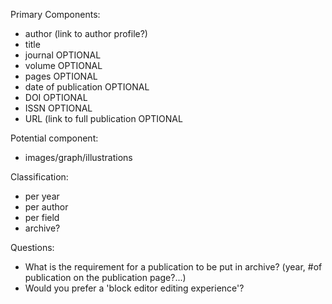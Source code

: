 Primary Components:
- author (link to author profile?)
- title
- journal OPTIONAL
- volume OPTIONAL
- pages OPTIONAL
- date of publication OPTIONAL
- DOI OPTIONAL
- ISSN OPTIONAL
- URL (link to full publication OPTIONAL


Potential component:
- images/graph/illustrations

Classification:
- per year
- per author
- per field
- archive?

Questions: 
- What is the requirement for a publication to be put in archive? (year, #of publication on the publication page?...)
- Would you prefer a 'block editor editing experience'?





